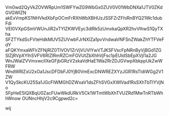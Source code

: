 Vm0wd2QyVkZOVWRpUm1SWFYwZG9WbGx0ZUV0V01WbDNXa1JTV0ZKdGVGWlZN
akExVmpKS1NHVkdXbFpOCmFrRXhWbXBHUzJSSFZrZFhiRnBYQ21Wc1dubFdi
VEI0VXpGSmVWUnJiR2xTYlZKWVEyc3dlRk5zUmxkaQpXR2hvVlhwS1QyTXha
SFZTYkdScFVteHdkMUV5ZUVwbFJrNXlZa1pvVndwaVNFSnZWakZhYTFVeFdY
aFQKYmxaWFlrZFNjRlZ0TlVOV1ZrVjVUVlYwVTJKSFVscFpNRnByVjBGd1ZG
SlZjRVpXYlhSVFV6RlZlRmRZCmFGVUtZbXhhVjFsc1pEUldSbEpXVjI1a2JG
WnJWalZVVmxwcllXeGFjbGRzV2xkaVdHaE1Wa2RrZDJGVwpXbkppUkZwWFRW
WndWRlZxU2xOa1JscDFDbFJ0YjB0VmExcDNWREZXYzJGR1RsTldiWGg2V1ZW
V1QySkcKU25Sa1JGcFlWMGhDZWxaV1dsZFhSVGxXWlVad1RsSXhTbTlYVjNo
SFpHeE5lQXBqU0ZacFUwWkdURkV5Ck1WTmtWbXhTVUZRd1MwTnRTbWhhWnow
OUNncHhjV2c9Cgpwd2c=

wij